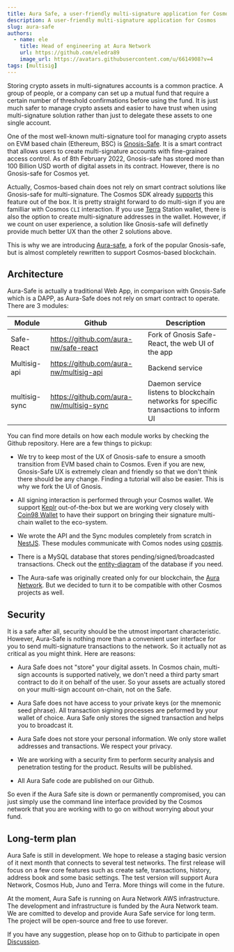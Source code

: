 ```yaml
---
title: Aura Safe, a user-friendly multi-signature application for Cosmos
description: A user-friendly multi-signature application for Cosmos 
slug: aura-safe
authors:
  - name: ele
    title: Head of engineering at Aura Network
    url: https://github.com/eledra89
    image_url: https://avatars.githubusercontent.com/u/6614908?v=4
tags: [multisig]
---
```


Storing crypto assets in multi-signatures accounts is a common practice. A group of people, or a company can set up a mutual fund that require a certain number of threshold confirmations before using the fund. It is just much safer to manage crypto assets and easier to have trust when using multi-signature solution rather than just to delegate these assets to one single account.

<!--truncate-->

One of the most well-known multi-signature tool for managing crypto assets on EVM based chain (Ethereum, BSC) is [Gnosis-Safe](https://gnosis-safe.io/). It is a smart contract that allows users to create multi-signature accounts with fine-grained access control. As of 8th February 2022, Gnosis-safe has stored more than 100 Billion USD worth of digital assets in its contract. However, there is no Gnosis-safe for Cosmos yet.

Actually, Cosmos-based chain does not rely on smart contract solutions like Gnosis-safe for multi-signature. The Cosmos SDK already [supports](https://docs.cosmos.network/master/run-node/txs.html#signing-with-multiple-signers) this feature out of the box. It is pretty straight forward to do multi-sign if you are familliar with Cosmos `CLI` interaction. If you use [Terra](https://station.terra.money/) Station wallet, there is also the option to create multi-signature addresses in the wallet. However, if we count on user experience, a solution like Gnosis-safe will definetly provide much better UX than the other 2 solutions above. 

This is why we are introducing [Aura-safe](https://github.com/aura-nw/safe-react), a fork of the popular Gnosis-safe, but is almost completely rewritten to support Cosmos-based blockchain.

## Architecture

Aura-Safe is actually a traditional Web App, in comparison with Gnosis-Safe which is a DAPP, as Aura-Safe does not rely on smart contract to operate. There are 3 modules:

| Module        | Github                                   | Description                                                                          |
|---------------|------------------------------------------|--------------------------------------------------------------------------------------|
| Safe-React    | https://github.com/aura-nw/safe-react    | Fork of Gnosis Safe-React, the web UI of the app                                     |
| Multisig-api  | https://github.com/aura-nw/multisig-api  | Backend service                                                       |
| multisig-sync | https://github.com/aura-nw/multisig-sync | Daemon service listens to blockchain networks for specific transactions to inform UI |

You can find more details on how each module works by checking the Github repository. Here are a few things to pickup:

- We try to keep most of the UX of Gnosis-safe to ensure a smooth transition from EVM based chain to Cosmos. Even if you are new, Gnosis-Safe UX is extremely clean and friendly so that we don't think there should be any change. Finding a tutorial will also be easier. This is why we fork the UI of Gnosis.

- All signing interaction is performed through your Cosmos wallet. We support [Keplr](https://www.keplr.app/) out-of-the-box but we are working very closely with [Coin98 Wallet](https://wallet.coin98.com/) to have their support on bringing their signature multi-chain wallet to the eco-system.

- We wrote the API and the Sync modules completely from scratch in [NestJS](https://nestjs.com/). These modules communicate with Comos nodes using [cosmjs](https://github.com/cosmos/cosmjs).

- There is a MySQL database that stores pending/signed/broadcasted transactions. Check out the [entity-diagram](https://github.com/aura-nw/multisig-api/blob/dev/docs/README.md) of the database if you need.

- The Aura-safe was originally created only for our blockchain, the [Aura Network](https://aura.network/). But we decided to turn it to be compatible with other Cosmos projects as well.

## Security
It is a safe after all, security should be the utmost important characteristic. However, Aura-Safe is nothing more than a convenient user interface for you to send multi-signature transactions to the network. So it actually not as critical as you might think. Here are reasons:

- Aura Safe does not "store" your digital assets. In Cosmos chain, multi-sign accounts is supported natively, we don't need a third party smart contract to do it on behalf of the user. So your assets are actually stored on your multi-sign account on-chain, not on the Safe.

- Aura Safe does not have access to your private keys (or the mnemonic seed phrase). All transaction signing processes are peformed by your wallet of choice. Aura Safe only stores the signed transaction and helps you to broadcast it.

- Aura Safe does not store your personal information. We only store wallet addresses and transactions. We respect your privacy.

- We are working with a security firm to perform security analysis and penetration testing for the product. Results will be published.

- All Aura Safe code are published on our Github.

So even if the Aura Safe site is down or permanently compromised, you can just simply use the command line interface provided by the Cosmos network that you are working with to go on without worrying about your fund.

## Long-term plan

Aura Safe is still in development. We hope to release a staging basic version of it next month that connects to several test networks. The first release will focus on a few core features such as create safe, transactions, history, address book and some basic settings.
The test version will support Aura Network, Cosmos Hub, Juno and Terra. More things will come in the future.

At the moment, Aura Safe is running on Aura Network AWS infrastructure. The development and infrastructure is funded by the Aura Network team. We are comitted to develop and provide Aura Safe service for long term. The project will be open-source and free to use forever.

If you have any suggestion, please hop on to Github to participate in open [Discussion](https://github.com/aura-nw/safe-react/discussions).